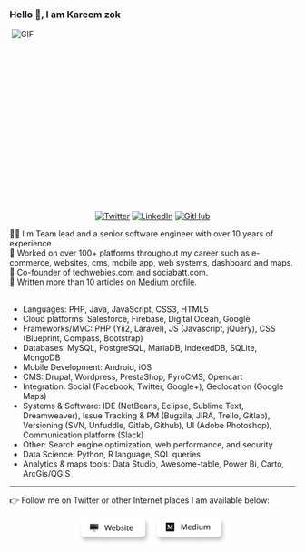 ### Hello 👋, I am Kareem zok

<img align="right" alt="GIF" src="https://www.kareemzok.com/images/header.jpg" width="500" height="320" />

<br>
<p align="center">
	<a href="https://twitter.com/kareemzok"><img src="https://img.shields.io/twitter/follow/kareemzok?label=@kareemzok&style=social" alt="Twitter"></a>  
	<a href="https://www.linkedin.com/in/kareemzok"><img src="https://img.shields.io/badge/LinkedIn--_.svg?style=social&logo=linkedin" alt="LinkedIn"></a>  
  <a href="https://github.com/kareemzok"><img src="https://img.shields.io/github/followers/kareemzok.svg?label=GitHub&style=social" alt="GitHub"></a>  
	
</p>

🧑🏽‍ I m Team lead and a senior software engineer with over 10 years of experience<br>
📱 Worked on over 100+ platforms throughout my career such as e-commerce, websites, cms, mobile app, web systems, dashboard and maps.<br>
🚀 Co-founder of techwebies.com and sociabatt.com.<br>
📝 Written more than 10 articles on [Medium profile](https://medium.com/@kareemzok).<br><br>


* Languages: PHP, Java, JavaScript, CSS3, HTML5
* Cloud platforms: Salesforce, Firebase, Digital Ocean, Google
* Frameworks/MVC: PHP (Yii2, Laravel), JS (Javascript, jQuery), CSS (Blueprint, Compass, Bootstrap)
* Databases: MySQL, PostgreSQL, MariaDB, IndexedDB, SQLite, MongoDB
* Mobile Development: Android, iOS
* CMS: Drupal, Wordpress, PrestaShop, PyroCMS, Opencart
* Integration: Social (Facebook, Twitter, Google+), Geolocation (Google Maps)
* Systems & Software: IDE (NetBeans, Eclipse, Sublime Text, Dreamweaver), Issue Tracking & PM (Bugzila, JIRA, Trello, Gitlab), Versioning (SVN, Unfuddle, Gitlab, Github), UI (Adobe Photoshop), Communication platform (Slack)
* Other: Search engine optimization, web performance, and security
* Data Science: Python, R language, SQL queries
* Analytics & maps tools: Data Studio, Awesome-table, Power Bi, Carto, ArcGis/QGIS

---

👉 Follow me on Twitter or other Internet places I am available below:

<p align="center">
  <a href="https://kareemzok.com"><img src="https://raw.githubusercontent.com/kareemzok/kareemzok/master/icons/website.png" height="50" width="130" alt="Website"></a>
  <a href="https://medium.com/@kareemzok"><img src="https://raw.githubusercontent.com/kareemzok/kareemzok/master/icons/medium.png" height="50" width="130" alt="Medium"></a>
</p>


<!--
**kareemzok/kareemzok** is a ✨ _special_ ✨ repository because its `README.md` (this file) appears on your GitHub profile.

Here are some ideas to get you started:

- 🔭 I’m currently working on ...
- 🌱 I’m currently learning ...
- 👯 I’m looking to collaborate on ...
- 🤔 I’m looking for help with ...
- 💬 Ask me about ...
- 📫 How to reach me: ...
- 😄 Pronouns: ...
- ⚡ Fun fact: ...
-->
